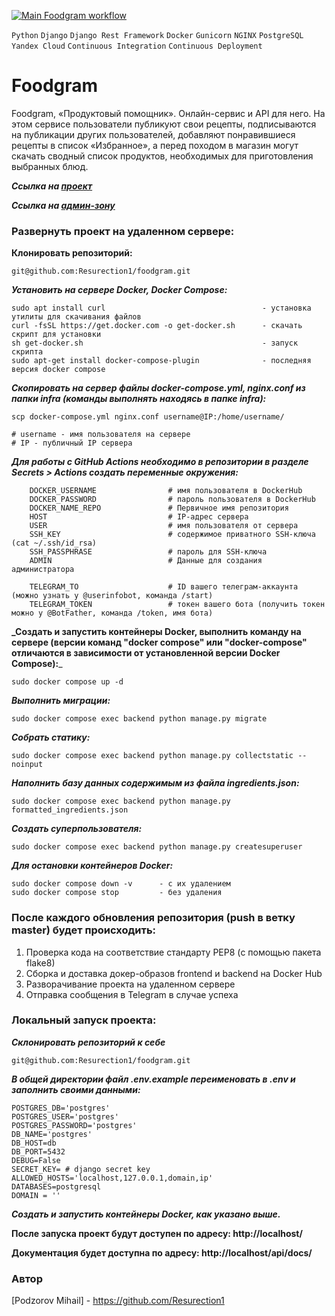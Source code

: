 [![Main Foodgram workflow](https://github.com/Resurection1/foodgram/actions/workflows/main.yaml/badge.svg)](https://github.com/Resurection1/foodgram/actions/workflows/main.yaml)

`Python` `Django` `Django Rest Framework` `Docker` `Gunicorn` `NGINX` `PostgreSQL` `Yandex Cloud` `Continuous Integration` `Continuous Deployment`

# **Foodgram**
Foodgram, «Продуктовый помощник». Онлайн-сервис и API для него. На этом сервисе пользователи публикуют свои рецепты, подписываются на публикации других пользователей, добавляют понравившиеся рецепты в список «Избранное», а перед походом в магазин могут скачать сводный список продуктов, необходимых для приготовления выбранных блюд.

**_Ссылка на [проект](https://foodgramm.sytes.net/admin/ "Гиперссылка к проекту.")_**

**_Ссылка на [админ-зону](https://foodgramm.sytes.net/admin/ "Гиперссылка к админке.")_**

### Развернуть проект на удаленном сервере:

**Клонировать репозиторий:**
```
git@github.com:Resurection1/foodgram.git
```
**_Установить на сервере Docker, Docker Compose:_**
```
sudo apt install curl                                   - установка утилиты для скачивания файлов
curl -fsSL https://get.docker.com -o get-docker.sh      - скачать скрипт для установки
sh get-docker.sh                                        - запуск скрипта
sudo apt-get install docker-compose-plugin              - последняя версия docker compose
```
**_Скопировать на сервер файлы docker-compose.yml, nginx.conf из папки infra (команды выполнять находясь в папке infra):_**
```
scp docker-compose.yml nginx.conf username@IP:/home/username/

# username - имя пользователя на сервере
# IP - публичный IP сервера
```

**_Для работы с GitHub Actions необходимо в репозитории в разделе Secrets > Actions создать переменные окружения:_**
```
    DOCKER_USERNAME                # имя пользователя в DockerHub
    DOCKER_PASSWORD                # пароль пользователя в DockerHub
    DOCKER_NAME_REPO               # Первичное имя репозитория
    HOST                           # IP-адрес сервера
    USER                           # имя пользователя от сервера
    SSH_KEY                        # содержимое приватного SSH-ключа (cat ~/.ssh/id_rsa)
    SSH_PASSPHRASE                 # пароль для SSH-ключа
    ADMIN                          # Данные для создания администратора

    TELEGRAM_TO                    # ID вашего телеграм-аккаунта (можно узнать у @userinfobot, команда /start)
    TELEGRAM_TOKEN                 # токен вашего бота (получить токен можно у @BotFather, команда /token, имя бота)
```

**_Создать и запустить контейнеры Docker, выполнить команду на сервере (версии команд "docker compose" или "docker-compose" отличаются в зависимости от установленной версии Docker Compose):**_
```
sudo docker compose up -d
```
**_Выполнить миграции:_**
```
sudo docker compose exec backend python manage.py migrate
```
**_Собрать статику:_**
```
sudo docker compose exec backend python manage.py collectstatic --noinput
```
**_Наполнить базу данных содержимым из файла ingredients.json:_**
```
sudo docker compose exec backend python manage.py formatted_ingredients.json
```
**_Создать суперпользователя:_**
```
sudo docker compose exec backend python manage.py createsuperuser
```
**_Для остановки контейнеров Docker:_**
```
sudo docker compose down -v      - с их удалением
sudo docker compose stop         - без удаления
```
### После каждого обновления репозитория (push в ветку master) будет происходить:

1. Проверка кода на соответствие стандарту PEP8 (с помощью пакета flake8)
2. Сборка и доставка докер-образов frontend и backend на Docker Hub
3. Разворачивание проекта на удаленном сервере
4. Отправка сообщения в Telegram в случае успеха

### Локальный запуск проекта:

**_Склонировать репозиторий к себе_**
```
git@github.com:Resurection1/foodgram.git
```

**_В общей директории файл .env.example переименовать в .env и заполнить своими данными:_**
```
POSTGRES_DB='postgres'
POSTGRES_USER='postgres'
POSTGRES_PASSWORD='postgres'
DB_NAME='postgres'
DB_HOST=db
DB_PORT=5432
DEBUG=False
SECRET_KEY= # django secret key
ALLOWED_HOSTS='localhost,127.0.0.1,domain,ip'
DATABASES=postgresql
DOMAIN = ''
```

**_Создать и запустить контейнеры Docker, как указано выше._**

**После запуска проект будут доступен по адресу: http://localhost/**

**Документация будет доступна по адресу: http://localhost/api/docs/**


### Автор
[Podzorov Mihail] - https://github.com/Resurection1
